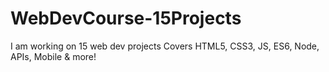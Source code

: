 # WebDevCourse-15Projects
I am working on 15 web dev projects  Covers HTML5, CSS3, JS, ES6, Node, APIs, Mobile &amp; more!

